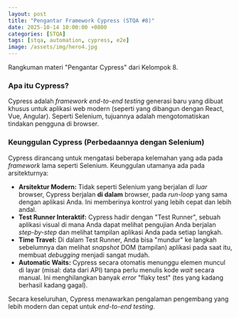 ```yaml
---
layout: post
title: "Pengantar Framework Cypress (STQA #8)"
date: 2025-10-14 10:00:00 +0800
categories: [STQA]
tags: [stqa, automation, cypress, e2e]
image: /assets/img/hero4.jpg
---
```


Rangkuman materi "Pengantar Cypress" dari Kelompok 8.

### Apa itu Cypress?

Cypress adalah *framework end-to-end testing* generasi baru yang dibuat khusus untuk aplikasi web modern (seperti yang dibangun dengan React, Vue, Angular). Seperti Selenium, tujuannya adalah mengotomatiskan tindakan pengguna di browser.

### Keunggulan Cypress (Perbedaannya dengan Selenium)

Cypress dirancang untuk mengatasi beberapa kelemahan yang ada pada *framework* lama seperti Selenium. Keunggulan utamanya ada pada arsitekturnya:

* **Arsitektur Modern:** Tidak seperti Selenium yang berjalan *di luar* browser, Cypress berjalan **di dalam** browser, pada *run-loop* yang sama dengan aplikasi Anda. Ini memberinya kontrol yang lebih cepat dan lebih andal.
* **Test Runner Interaktif:** Cypress hadir dengan "Test Runner", sebuah aplikasi visual di mana Anda dapat melihat pengujian Anda berjalan *step-by-step* dan melihat tampilan aplikasi Anda pada setiap langkah.
* **Time Travel:** Di dalam Test Runner, Anda bisa "mundur" ke langkah sebelumnya dan melihat *snapshot* DOM (tampilan) aplikasi pada saat itu, membuat *debugging* menjadi sangat mudah.
* **Automatic Waits:** Cypress secara otomatis menunggu elemen muncul di layar (misal: data dari API) tanpa perlu menulis kode *wait* secara manual. Ini menghilangkan banyak *error* "flaky test" (tes yang kadang berhasil kadang gagal).

Secara keseluruhan, Cypress menawarkan pengalaman pengembang yang lebih modern dan cepat untuk *end-to-end testing*.
